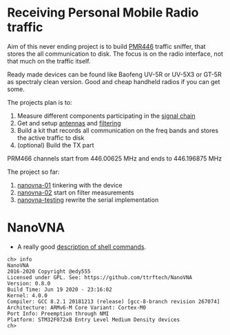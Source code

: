 # Receiving Personal Mobile Radio traffic

Aim of this never ending project is to build [PMR446](https://en.wikipedia.org/wiki/PMR446) traffic sniffer, that stores
the all communication to disk. The focus is on the radio interface, not that much on the traffic itself.

Ready made devices can be found like
Baofeng UV-5R or UV-5X3 or GT-5R as spectraly clean version. Good and cheap handheld radios if you can get some.

The projects plan is to:
1. Measure different components participating in the [signal chain](./nanovna-01/README.md)
2. Get and setup [antennas](https://www.rxtx.fi/paavalikko/sirio-so-437-n-uhf-antenni-430-450-mhz/p/503034/) and [filtering](https://www.mouser.fi/ProductDetail/ABRACON/AFS4460W02-TD01?qs=H8AWquzS%2FlPjLo7qRURdEw%3D%3D)
3. Build a kit that records all communication on the freq bands and stores the active traffic to disk
4. (optional) Build the TX part

PRM466 channels start from 446.00625 MHz  and ends to 446.196875 MHz

The project so far:
1. [nanovna-01](./nanovna-01) tinkering with the device
2. [nanovna-02](./nanovna-02) start on filter measurements
3. [nanovna-testing](./nanovna-testing) rewrite the serial implementation

# NanoVNA
* A really good [description of shell commands](https://oristopo.github.io/nVhelp/html/shell.htm).


```
ch> info
NanoVNA
2016-2020 Copyright @edy555
Licensed under GPL. See: https://github.com/ttrftech/NanoVNA
Version: 0.8.0
Build Time: Jun 19 2020 - 23:16:02
Kernel: 4.0.0
Compiler: GCC 8.2.1 20181213 (release) [gcc-8-branch revision 267074]
Architecture: ARMv6-M Core Variant: Cortex-M0
Port Info: Preemption through NMI
Platform: STM32F072xB Entry Level Medium Density devices
ch> 
```
